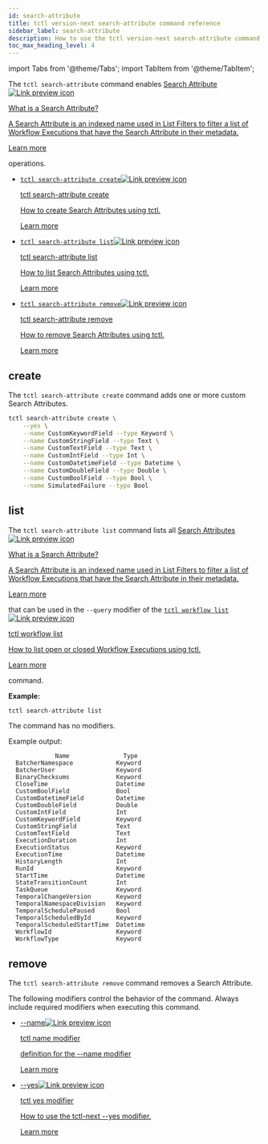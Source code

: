 ```yaml
---
id: search-attribute
title: tctl version-next search-attribute command reference
sidebar_label: search-attribute
description: How to use the tctl version-next search-attribute command
toc_max_heading_level: 4
---
```


<!-- THIS FILE IS GENERATED. DO NOT EDIT THIS FILE DIRECTLY -->

import Tabs from '@theme/Tabs';
import TabItem from '@theme/TabItem';

The `tctl search-attribute` command enables <a class="tdlp" href="/visibility#search-attribute">Search Attribute<span class="tdlpiw"><img src="/img/link-preview-icon.svg" alt="Link preview icon" /></span><div class="tdlpc"><p class="tdlppt">What is a Search Attribute?</p><p class="tdlppd">A Search Attribute is an indexed name used in List Filters to filter a list of Workflow Executions that have the Search Attribute in their metadata.</p><p class="tdlplm"><a href="/visibility#search-attribute">Learn more</a></p></div></a> operations.

- <a class="tdlp" href="#create">`tctl search-attribute create`<span class="tdlpiw"><img src="/img/link-preview-icon.svg" alt="Link preview icon" /></span><div class="tdlpc"><p class="tdlppt">tctl search-attribute create</p><p class="tdlppd">How to create Search Attributes using tctl.</p><p class="tdlplm"><a href="#create">Learn more</a></p></div></a>
- <a class="tdlp" href="#list">`tctl search-attribute list`<span class="tdlpiw"><img src="/img/link-preview-icon.svg" alt="Link preview icon" /></span><div class="tdlpc"><p class="tdlppt">tctl search-attribute list</p><p class="tdlppd">How to list Search Attributes using tctl.</p><p class="tdlplm"><a href="#list">Learn more</a></p></div></a>
- <a class="tdlp" href="#remove">`tctl search-attribute remove`<span class="tdlpiw"><img src="/img/link-preview-icon.svg" alt="Link preview icon" /></span><div class="tdlpc"><p class="tdlppt">tctl search-attribute remove</p><p class="tdlppd">How to remove Search Attributes using tctl.</p><p class="tdlplm"><a href="#remove">Learn more</a></p></div></a>

## create

The `tctl search-attribute create` command adds one or more custom Search Attributes.

```bash
tctl search-attribute create \
    --yes \
    --name CustomKeywordField --type Keyword \
    --name CustomStringField --type Text \
    --name CustomTextField --type Text \
    --name CustomIntField --type Int \
    --name CustomDatetimeField --type Datetime \
    --name CustomDoubleField --type Double \
    --name CustomBoolField --type Bool \
    --name SimulatedFailure --type Bool
```

## list

The `tctl search-attribute list` command lists all <a class="tdlp" href="/visibility#search-attribute">Search Attributes<span class="tdlpiw"><img src="/img/link-preview-icon.svg" alt="Link preview icon" /></span><div class="tdlpc"><p class="tdlppt">What is a Search Attribute?</p><p class="tdlppd">A Search Attribute is an indexed name used in List Filters to filter a list of Workflow Executions that have the Search Attribute in their metadata.</p><p class="tdlplm"><a href="/visibility#search-attribute">Learn more</a></p></div></a> that can be used in the `--query` modifier of the <a class="tdlp" href="/tctl-next/workflow#list">`tctl workflow list`<span class="tdlpiw"><img src="/img/link-preview-icon.svg" alt="Link preview icon" /></span><div class="tdlpc"><p class="tdlppt">tctl workflow list</p><p class="tdlppd">How to list open or closed Workflow Executions using tctl.</p><p class="tdlplm"><a href="/tctl-next/workflow#list">Learn more</a></p></div></a> command.

**Example:**

```bash
tctl search-attribute list
```

The command has no modifiers.

Example output:

```text
             Name               Type
  BatcherNamespace            Keyword
  BatcherUser                 Keyword
  BinaryChecksums             Keyword
  CloseTime                   Datetime
  CustomBoolField             Bool
  CustomDatetimeField         Datetime
  CustomDoubleField           Double
  CustomIntField              Int
  CustomKeywordField          Keyword
  CustomStringField           Text
  CustomTextField             Text
  ExecutionDuration           Int
  ExecutionStatus             Keyword
  ExecutionTime               Datetime
  HistoryLength               Int
  RunId                       Keyword
  StartTime                   Datetime
  StateTransitionCount        Int
  TaskQueue                   Keyword
  TemporalChangeVersion       Keyword
  TemporalNamespaceDivision   Keyword
  TemporalSchedulePaused      Bool
  TemporalScheduledById       Keyword
  TemporalScheduledStartTime  Datetime
  WorkflowId                  Keyword
  WorkflowType                Keyword
```

## remove

The `tctl search-attribute remove` command removes a Search Attribute.

The following modifiers control the behavior of the command.
Always include required modifiers when executing this command.

- <a class="tdlp" href="/tctl-next/modifiers#--name">--name<span class="tdlpiw"><img src="/img/link-preview-icon.svg" alt="Link preview icon" /></span><div class="tdlpc"><p class="tdlppt">tctl name modifier</p><p class="tdlppd">definition for the --name modifier</p><p class="tdlplm"><a href="/tctl-next/modifiers#--name">Learn more</a></p></div></a>
- <a class="tdlp" href="/tctl-next/modifiers#--yes">--yes<span class="tdlpiw"><img src="/img/link-preview-icon.svg" alt="Link preview icon" /></span><div class="tdlpc"><p class="tdlppt">tctl yes modifier</p><p class="tdlppd">How to use the tctl-next --yes modifier.</p><p class="tdlplm"><a href="/tctl-next/modifiers#--yes">Learn more</a></p></div></a>
